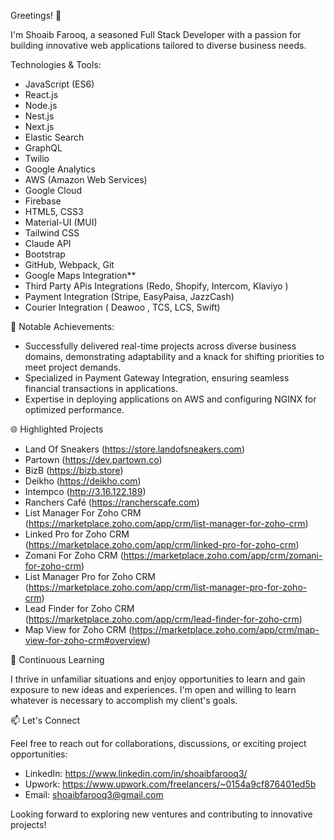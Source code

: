 Greetings! 👋

I'm Shoaib Farooq, a seasoned Full Stack Developer with a passion for building innovative web applications tailored to diverse business needs.

 Technologies & Tools:
 
* JavaScript (ES6)
* React.js
* Node.js
* Nest.js
* Next.js
* Elastic Search
* GraphQL
* Twilio
* Google Analytics
* AWS (Amazon Web Services)
* Google Cloud
* Firebase
* HTML5, CSS3
* Material-UI (MUI)
* Tailwind CSS
* Claude API
* Bootstrap
* GitHub, Webpack, Git
* Google Maps Integration**
* Third Party APis Integrations (Redo, Shopify, Intercom, Klaviyo )
* Payment Integration (Stripe, EasyPaisa, JazzCash)
* Courier Integration ( Deawoo , TCS, LCS, Swift)

🚀 Notable Achievements:

* Successfully delivered real-time projects across diverse business domains, demonstrating adaptability and a knack for shifting priorities to meet project demands.
* Specialized in Payment Gateway Integration, ensuring seamless financial transactions in applications.
* Expertise in deploying applications on AWS and configuring NGINX for optimized performance.


🌐 Highlighted Projects

* Land Of Sneakers (https://store.landofsneakers.com)
* Partown (https://dev.partown.co)
* BizB (https://bizb.store)
* Deikho (https://deikho.com)
* Intempco (http://3.16.122.189)
* Ranchers Café (https://rancherscafe.com)
* List Manager For Zoho CRM (https://marketplace.zoho.com/app/crm/list-manager-for-zoho-crm)
* Linked Pro for Zoho CRM (https://marketplace.zoho.com/app/crm/linked-pro-for-zoho-crm)
* Zomani For Zoho CRM (https://marketplace.zoho.com/app/crm/zomani-for-zoho-crm)
* List Manager Pro for Zoho CRM (https://marketplace.zoho.com/app/crm/list-manager-pro-for-zoho-crm)
* Lead Finder for Zoho CRM (https://marketplace.zoho.com/app/crm/lead-finder-for-zoho-crm)
* Map View for Zoho CRM (https://marketplace.zoho.com/app/crm/map-view-for-zoho-crm#overview)

🌱 Continuous Learning

I thrive in unfamiliar situations and enjoy opportunities to learn and gain exposure to new ideas and experiences. I'm open and willing to learn whatever is necessary to accomplish my client's goals.

📫 Let's Connect

Feel free to reach out for collaborations, discussions, or exciting project opportunities:

* LinkedIn: https://www.linkedin.com/in/shoaibfarooq3/
* Upwork: https://www.upwork.com/freelancers/~0154a9cf876401ed5b
* Email: shoaibfarooq3@gmail.com

Looking forward to exploring new ventures and contributing to innovative projects!
